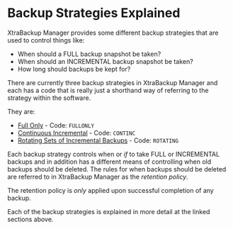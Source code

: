 # Backup Strategies Explained #

XtraBackup Manager provides some different backup strategies that are used to control things like:

  * When should a FULL backup snapshot be taken?
  * When should an INCREMENTAL backup snapshot be taken?
  * How long should backups be kept for?

There are currently three backup strategies in XtraBackup Manager and each has a code that is really just a shorthand way of referring to the strategy within the software.

They are:

  * [Full Only](FullOnlyBackupStrategy.md) - Code: `FULLONLY`
  * [Continuous Incremental](ContinuousIncrementalBackupStrategy.md) - Code: `CONTINC`
  * [Rotating Sets of Incremental Backups](RotatingBackupStrategy.md) - Code: `ROTATING`

Each backup strategy controls when or _if_ to take FULL or INCREMENTAL backups and in addition has a different means of controlling when old backups should be deleted. The rules for when backups should be deleted are referred to in XtraBackup Manager as the _retention policy_.

The retention policy is _only_ applied upon successful completion of any backup.

Each of the backup strategies is explained in more detail at the linked sections above.